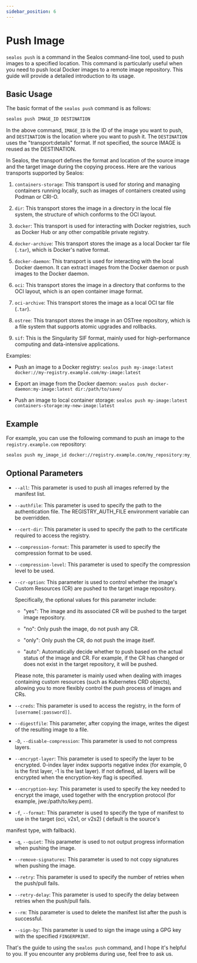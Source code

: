 ```yaml
---
sidebar_position: 6
---
```


# Push Image

`sealos push` is a command in the Sealos command-line tool, used to push images to a specified location. This command is
particularly useful when you need to push local Docker images to a remote image repository. This guide will provide a
detailed introduction to its usage.

## Basic Usage

The basic format of the `sealos push` command is as follows:

```bash
sealos push IMAGE_ID DESTINATION
```

In the above command, `IMAGE_ID` is the ID of the image you want to push, and `DESTINATION` is the location where you
want to push it. The `DESTINATION` uses the "transport:details" format. If not specified, the source IMAGE is reused as
the DESTINATION.

In Sealos, the transport defines the format and location of the source image and the target image during the copying
process. Here are the various transports supported by Sealos:

1. `containers-storage`: This transport is used for storing and managing containers running locally, such as images of
   containers created using Podman or CRI-O.

2. `dir`: This transport stores the image in a directory in the local file system, the structure of which conforms to
   the OCI layout.

3. `docker`: This transport is used for interacting with Docker registries, such as Docker Hub or any other compatible
   private registry.

4. `docker-archive`: This transport stores the image as a local Docker tar file (`.tar`), which is Docker's native
   format.

5. `docker-daemon`: This transport is used for interacting with the local Docker daemon. It can extract images from the
   Docker daemon or push images to the Docker daemon.

6. `oci`: This transport stores the image in a directory that conforms to the OCI layout, which is an open container
   image format.

7. `oci-archive`: This transport stores the image as a local OCI tar file (`.tar`).

8. `ostree`: This transport stores the image in an OSTree repository, which is a file system that supports atomic
   upgrades and rollbacks.

9. `sif`: This is the Singularity SIF format, mainly used for high-performance computing and data-intensive
   applications.

Examples:

- Push an image to a Docker registry: `sealos push my-image:latest docker://my-registry.example.com/my-image:latest`

- Export an image from the Docker daemon: `sealos push docker-daemon:my-image:latest dir:/path/to/save/`

- Push an image to local container storage: `sealos push my-image:latest containers-storage:my-new-image:latest`

## Example

For example, you can use the following command to push an image to the `registry.example.com` repository:

```bash
sealos push my_image_id docker://registry.example.com/my_repository:my_tag
```

## Optional Parameters

- `--all`: This parameter is used to push all images referred by the manifest list.

- `--authfile`: This parameter is used to specify the path to the authentication file. The REGISTRY_AUTH_FILE
  environment variable can be overridden.

- `--cert-dir`: This parameter is used to specify the path to the certificate required to access the registry.

- `--compression-format`: This parameter is used to specify the compression format to be used.

- `--compression-level`: This parameter is used to specify the compression level to be used.

- `--cr-option`: This parameter is used to control whether the image's Custom Resources (CR) are pushed to the target
  image repository.

  Specifically, the optional values for this parameter include:

    - "yes": The image and its associated CR will be pushed to the target image repository.

    - "no": Only push the image, do not push any CR.

    - "only": Only push the CR, do not push the image itself.

    - "auto": Automatically decide whether to push based on the actual status of the image and CR. For example, if the
      CR has changed or does not exist in the target repository, it will be pushed.

  Please note, this parameter is mainly used when dealing with images containing custom resources (such as Kubernetes
  CRD objects), allowing you to more flexibly control the push process of images and CRs.

- `--creds`: This parameter is used to access the registry, in the form of `[username[:password]]`.

- `--digestfile`: This parameter, after copying the image, writes the digest of the resulting image to a file.

- `-D`, `--disable-compression`: This parameter is used to not compress layers.

- `--encrypt-layer`: This parameter is used to specify the layer to be encrypted. 0-index layer index supports negative
  index (for example, 0 is the first layer, -1 is the last layer). If not defined, all layers will be encrypted when the
  encryption-key flag is specified.

- `--encryption-key`: This parameter is used to specify the key needed to encrypt the image, used together with the
  encryption protocol (for example, jwe:/path/to/key.pem).

- `-f`, `--format`: This parameter is used to specify the type of manifest to use in the target (oci, v2s1, or v2s2) (
  default is the source's

manifest type, with fallback).

- `-q`, `--quiet`: This parameter is used to not output progress information when pushing the image.

- `--remove-signatures`: This parameter is used to not copy signatures when pushing the image.

- `--retry`: This parameter is used to specify the number of retries when the push/pull fails.

- `--retry-delay`: This parameter is used to specify the delay between retries when the push/pull fails.

- `--rm`: This parameter is used to delete the manifest list after the push is successful.

- `--sign-by`: This parameter is used to sign the image using a GPG key with the specified `FINGERPRINT`.

That's the guide to using the `sealos push` command, and I hope it's helpful to you. If you encounter any problems
during use, feel free to ask us.
